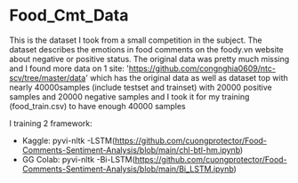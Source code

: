 # Food_Cmt_Data
This is the dataset I took from a small competition in the subject. The dataset describes the emotions in food comments on the foody.vn website about negative or positive status. The original data was pretty much missing and I found more data on 1 site: 'https://github.com/congnghia0609/ntc-scv/tree/master/data' which has the original data as well as dataset top with nearly 40000samples (include testset and trainset) with 20000 positive samples and 20000 negative samples and I took it for my training (food_train.csv) to have enough 40000 samples

I training 2 framework:
  - Kaggle: pyvi-nltk -LSTM(https://github.com/cuongprotector/Food-Comments-Sentiment-Analysis/blob/main/chl-btl-hm.ipynb)
  - GG Colab: pyvi-nltk -Bi-LSTM(https://github.com/cuongprotector/Food-Comments-Sentiment-Analysis/blob/main/Bi_LSTM.ipynb)
